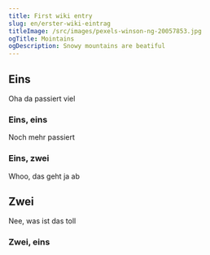 ```yaml
---
title: First wiki entry
slug: en/erster-wiki-eintrag
titleImage: /src/images/pexels-winson-ng-20057853.jpg
ogTitle: Mointains
ogDescription: Snowy mountains are beatiful
---
```


## Eins

Oha da passiert viel

### Eins, eins

Noch mehr passiert

### Eins, zwei

Whoo, das geht ja ab

## Zwei

Nee, was ist das toll

### Zwei, eins
